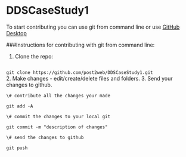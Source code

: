 # DDSCaseStudy1

To start contributing you can use git from command line or use [GitHub Desktop](https://desktop.github.com)

###Instructions for contributing with git from command line:

1. Clone the repo:<br>
<code>
git clone https://github.com/post2web/DDSCaseStudy1.git
</code>
2. Make changes - edit/create/delete files and folders.
3. Send your changes to github.<br/>


<code>
\# contribute all the changes your made<br/>
git add -A<br/>
\# commit the changes to your local git<br/>
git commit -m "description of changes"<br/>
\# send the changes to github<br/>
git push
</code>

